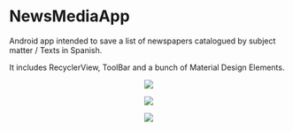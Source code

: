 # NewsMediaApp
Android app intended to save a list of newspapers catalogued by subject matter / Texts in Spanish.

It includes RecyclerView, ToolBar and a bunch of Material Design Elements.

<p align="center">
  <img src="https://github.com/Jose-Develaw/NewsMediaApp/blob/master/cap1.PNG">
</p>

<p align="center">
  <img src="https://github.com/Jose-Develaw/NewsMediaApp/blob/master/cap2.PNG">
</p>

<p align="center">
  <img src="https://github.com/Jose-Develaw/NewsMediaApp/blob/master/cap3.PNG">
</p>
